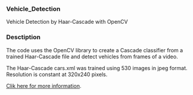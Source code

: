 ### Vehicle_Detection
Vehicle Detection by Haar-Cascade with OpenCV

### Desctiption
The code uses the OpenCV library to create a Cascade classifier from a trained Haar-Cascade file and detect vehicles from frames of a video. 

The Haar-Cascade cars.xml was trained using 530 images in jpeg format. Resolution is constant at 320x240 pixels.

[Clik here for more information](https://www.researchgate.net/figure/Car-dataset-taken-by-Brad-Philip-and-Paul-Updike-California-Institute-of-Technology-It_fig5_267863282).
